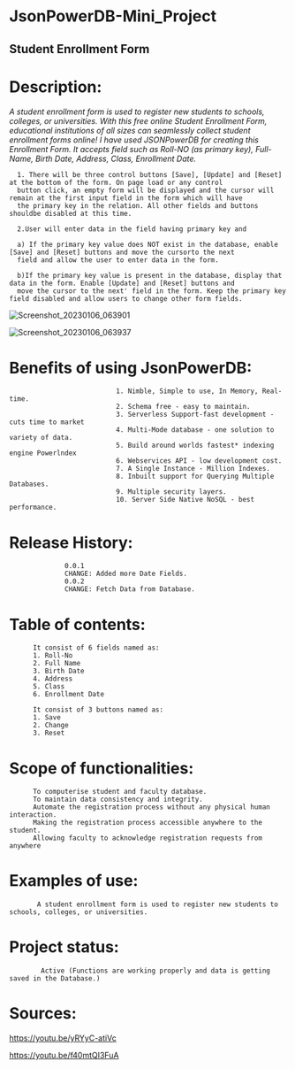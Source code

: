 # JsonPowerDB-Mini_Project
## Student Enrollment Form

# Description: 

*A student enrollment form is used to register new students to schools, colleges, or universities. With this free online Student 
      Enrollment Form, educational institutions of all sizes can seamlessly collect student enrollment forms online! I have used 
      JSONPowerDB for creating this Enrollment Form. It accepts field such as Roll-NO (as primary key), Full-Name, Birth Date, 
      Address, Class, Enrollment Date.*
      
      1. There will be three control buttons [Save], [Update] and [Reset] at the bottom of the form. On page load or any control 
      button click, an empty form will be displayed and the cursor will remain at the first input field in the form which will have
      the primary key in the relation. All other fields and buttons shouldbe disabled at this time.

      2.User will enter data in the field having primary key and
      
      a) If the primary key value does NOT exist in the database, enable [Save] and [Reset] buttons and move the cursorto the next 
      field and allow the user to enter data in the form.
      
      b)If the primary key value is present in the database, display that data in the form. Enable [Update] and [Reset] buttons and 
      move the cursor to the next' field in the form. Keep the primary key field disabled and allow users to change other form fields.

      
![Screenshot_20230106_063901](https://user-images.githubusercontent.com/97459506/211020039-71d47c79-3f31-4605-8b8a-5bf8894eacf1.png)

![Screenshot_20230106_063937](https://user-images.githubusercontent.com/97459506/211020391-506203f6-33c8-4864-9c28-b4cce2b7be14.png)


# Benefits of using JsonPowerDB: 
                               1. Nimble, Simple to use, In Memory, Real-time.
                               2. Schema free - easy to maintain. 
                               3. Serverless Support-fast development - cuts time to market
                               4. Multi-Mode database - one solution to variety of data. 
                               5. Build around worlds fastest* indexing engine Powerlndex 
                               6. Webservices API - low development cost.
                               7. A Single Instance - Million Indexes.
                               8. Inbuilt support for Querying Multiple Databases.
                               9. Multiple security layers.
                               10. Server Side Native NoSQL - best performance.

# Release History:
                  0.0.1
                  CHANGE: Added more Date Fields.
                  0.0.2
                  CHANGE: Fetch Data from Database.


# Table of contents: 
          It consist of 6 fields named as:
          1. Roll-No
          2. Full Name
          3. Birth Date
          4. Address
          5. Class
          6. Enrollment Date
          
          It consist of 3 buttons named as:
          1. Save
          2. Change
          3. Reset

# Scope of functionalities: 
          To computerise student and faculty database.
          To maintain data consistency and integrity.
          Automate the registration process without any physical human interaction.
          Making the registration process accessible anywhere to the student.
          Allowing faculty to acknowledge registration requests from anywhere

# Examples of use: 
           A student enrollment form is used to register new students to schools, colleges, or universities.
                  
# Project status: 
            Active (Functions are working properly and data is getting saved in the Database.)

# Sources: 
  https://youtu.be/yRYyC-atiVc
  
  https://youtu.be/f40mtQI3FuA
